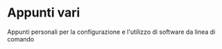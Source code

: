 # Appunti vari
Appunti personali per la configurazione e l'utilizzo di software da linea di comando
